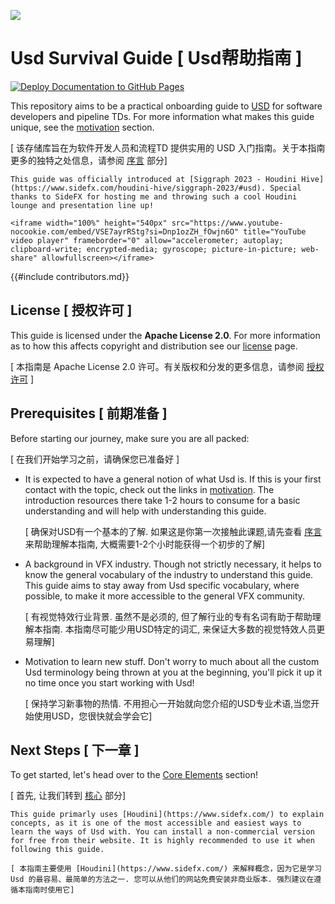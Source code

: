 ![](../UsdSurvivalGuide.png#center)

# Usd Survival Guide [ Usd帮助指南 ]

[![Deploy Documentation to GitHub Pages](https://github.com/LucaScheller/VFX-UsdAssetResolver/actions/workflows/mdbook.yml/badge.svg)](https://github.com/LucaScheller/VFX-UsdSurvivalGuide/actions/workflows/mdbook.yml)

This repository aims to be a practical onboarding guide to [USD](https://openusd.org/release/index.html) for software developers and pipeline TDs.
For more information what makes this guide unique, see the [motivation](./introduction/motivation.md) section.

[ 该存储库旨在为软件开发人员和流程TD 提供实用的 USD 入门指南。关于本指南更多的独特之处信息，请参阅 [序言](./introduction/motivation.md) 部分]

```admonish success title="Siggraph Presentation"
This guide was officially introduced at [Siggraph 2023 - Houdini Hive](https://www.sidefx.com/houdini-hive/siggraph-2023/#usd). Special thanks to SideFX for hosting me and throwing such a cool Houdini lounge and presentation line up!

<iframe width="100%" height="540px" src="https://www.youtube-nocookie.com/embed/VSE7ayrRStg?si=Dnp1ozZH_fOwjn6O" title="YouTube video player" frameborder="0" allow="accelerometer; autoplay; clipboard-write; encrypted-media; gyroscope; picture-in-picture; web-share" allowfullscreen></iframe>
```

{{#include contributors.md}}

## License [ 授权许可 ]
This guide is licensed under the **Apache License 2.0**. For more information as to how this affects copyright and distribution see our [license](https://github.com/LucaScheller/VFX-UsdSurvivalGuide/blob/main/LICENSE) page.

[ 本指南是 Apache License 2.0 许可。有关版权和分发的更多信息，请参阅 [授权许可](https://github.com/LucaScheller/VFX-UsdSurvivalGuide/blob/main/LICENSE) ]

## Prerequisites [ 前期准备 ]
Before starting our journey, make sure you are all packed:

[ 在我们开始学习之前，请确保您已准备好 ]
- It is expected to have a general notion of what Usd is. If this is your first contact with the topic, check out the links in [motivation](./introduction/motivation.md). The introduction resources there take 1-2 hours to consume for a basic understanding and will help with understanding this guide.

    [ 确保对USD有一个基本的了解. 如果这是你第一次接触此课题,请先查看 [序言](./introduction/motivation.md) 来帮助理解本指南, 大概需要1-2个小时能获得一个初步的了解]
- A background in VFX industry. Though not strictly necessary, it helps to know the general vocabulary of the industry to understand this guide. This guide aims to stay away from Usd specific vocabulary, where possible, to make it more accessible to the general VFX community.

    [ 有视觉特效行业背景. 虽然不是必须的, 但了解行业的专有名词有助于帮助理解本指南. 本指南尽可能少用USD特定的词汇, 来保证大多数的视觉特效人员更易理解]
- Motivation to learn new stuff. Don't worry to much about all the custom Usd terminology being thrown at you at the beginning, you'll pick it up it no time once you start working with Usd!

    [ 保持学习新事物的热情. 不用担心一开始就向您介绍的USD专业术语,当您开始使用USD，您很快就会学会它]

## Next Steps [ 下一章 ]
To get started, let's head over to the [Core Elements](./core/overview.md) section!

[ 首先, 让我们转到 [核心](./core/overview.md) 部分]

```admonish tip
This guide primarly uses [Houdini](https://www.sidefx.com/) to explain concepts, as it is one of the most accessible and easiest ways to learn the ways of Usd with. You can install a non-commercial version for free from their website. It is highly recommended to use it when following this guide.

[ 本指南主要使用 [Houdini](https://www.sidefx.com/) 来解释概念，因为它是学习 Usd 的最容易、最简单的方法之一. 您可以从他们的网站免费安装非商业版本. 强烈建议在遵循本指南时使用它]
```